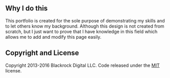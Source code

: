 ## Why I do this 

This portfolio is created for the sole purpose of demonstrating my skills and to let others know my background. Although this design is not created from scratch, but I just want to prove that I have knowledge in this field which allows me to add and modify this page easily.

## Copyright and License

Copyright 2013-2016 Blackrock Digital LLC. Code released under the [MIT](https://github.com/BlackrockDigital/startbootstrap-stylish-portfolio/blob/gh-pages/LICENSE) license.